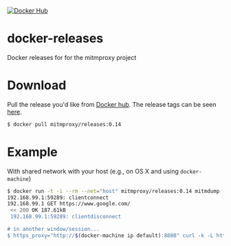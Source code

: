 [![Docker Hub](http://img.shields.io/badge/docker-hub-brightgreen.svg?style=flat)](https://hub.docker.com/r/mitmproxy/releases/)


# docker-releases
Docker releases for for the mitmproxy project

# Download

Pull the release you'd like from [Docker hub](https://hub.docker.com/r/mitmproxy/releases/). The release tags can be seen [here](https://hub.docker.com/r/mitmproxy/releases/tags/).

```sh
$ docker pull mitmproxy/releases:0.14
```

# Example

With shared network with your host (e.g., on OS X and using `docker-machine`)

```sh
$ docker run -t -i --rm --net="host" mitmproxy/releases:0.14 mitmdump
192.168.99.1:59289: clientconnect
192.168.99.1 GET https://www.google.com/
 << 200 OK 187.61kB
 192.168.99.1:59289: clientdisconnect

# in another window/session...
$ https_proxy="http://$(docker-machine ip default):8080" curl -k -L https://www.google.com
```

